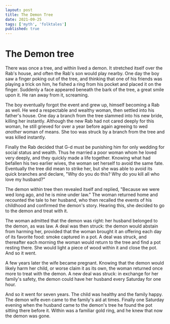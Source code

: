 ```yaml
---
layout: post
title: The Demon Tree
date: 2021-09-25
tags: ['myth', 'folktales']
published: true
---
```


# The Demon tree
There was once a tree, and within lived a demon. It stretched itself over the Rab's house, and often the Rab's son would play nearby. One day the boy saw a finger poking out of the tree, and thinking that one of his friends was playing a trick on him, he fished a ring from his pocket and placed it on the finger. Suddenly a face appeared beneath the bark of the tree, a great smile upon it. He ran away from it, screaming.

The boy eventually forgot the event and grew up, himself becoming a Rab as well. He wed a respectable and wealthy woman, then settled into his father's house. One day a branch from the tree slammed into his new bride, killing her instantly. Although the new Rab had not cared deeply for this woman, he still grieved for over a year before again agreeing to wed _another_ woman of means. She too was struck by a branch from the tree and was killed instantly.

Finally the Rab decided that G-d must be punishing him for only wedding for social status and wealth. Thus he married a poor woman whom he loved very deeply, and they quickly made a life together. Knowing what had befallen his two earlier wives, the woman set herself to avoid the same fate. Eventually the tree did mean to strike her, but she was able to avoid its quick branches and declare, "Why do you do this? Why do you kill all who love my husband?"

The demon within tree then revealed itself and replied, "Because we were wed long ago, and he is mine under law." The woman returned home and recounted the tale to her husband, who then recalled the events of his childhood and confirmed the demon's story. Hearing this, she decided to go to the demon and treat with it.

The woman admitted that the demon was right: her husband belonged to the demon, as was law. A deal was then struck: the demon would abstain from harming her, provided that the woman brought it an offering each day of its favorite food: smoke captured in a pot. A deal was struck, and thereafter each morning the woman would return to the tree and find a pot resting there. She would light a piece of wood within it and close the pot. And so it went.

A few years later the wife became pregnant. Knowing that the demon would likely harm her child, or worse claim it as its own, the woman returned once more to treat with the demon. A new deal was struck: in exchange for her family's safety, the demon could have her husband every Saturday for one hour.

And so it went for seven years. The child was healthy and the family happy. The demon wife even came to the family's aid at times. Finally one Saturday evening when the husband came to the demon's tree he found the pot sitting there before it. Within was a familiar gold ring, and he knew that now the demon was gone.
